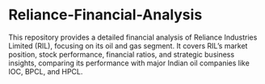 # Reliance-Financial-Analysis
This repository provides a detailed financial analysis of Reliance Industries Limited (RIL), focusing on its oil and gas segment. It covers RIL’s market position, stock performance, financial ratios, and strategic business insights, comparing its performance with major Indian oil companies like IOC, BPCL, and HPCL.
